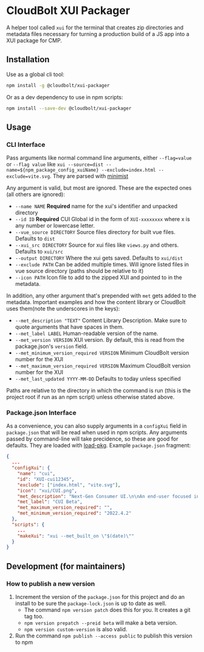 # CloudBolt XUI Packager

A helper tool called `xui` for the terminal that creates zip directories and metadata files necessary for turning a production build of a JS app into a XUI package for CMP.

## Installation

Use as a global cli tool:

```bash
npm install -g @cloudbolt/xui-packager
```

Or as a dev dependency to use in npm scripts:

```bash
npm install --save-dev @cloudbolt/xui-packager
```

## Usage

### CLI Interface

Pass arguments like normal command line arguments, either `--flag=value` or `--flag value` like `xui --source=dist --name=${npm_package_config_xuiName} --exclude=index.html --exclude=vite.svg`. They are parsed with [minimist](https://www.npmjs.com/package/minimist)

Any argument is valid, but most are ignored. These are the expected ones (all others are ignored):

- `--name NAME` **Required** name for the xui's identifier and unpacked directory
- `--id ID` **Required** CUI Global id in the form of `XUI-xxxxxxxx` where x is any number or lowercase letter.
- `--vue_source DIRECTORY` Source files directory for built vue files. Defaults to `dist`
- `--xui_src DIRECTORY` Source for xui files like `views.py` and others. Defaults to `xui/src`
- `--output DIRECTORY` Where the xui gets saved. Defaults to `xui/dist`
- `--exclude PATH` Can be added multiple times. Will ignore listed files in vue source directory (paths should be relative to it)
- `--icon PATH` Icon file to add to the zipped XUI and pointed to in the metadata.

In addition, any other argument that's prepended with `met` gets added to the metadata. Important examples and how the content library or CloudBolt uses them(note the underscores in the keys):

- `--met_description "TEXT"` Content Library Description. Make sure to quote arguments that have spaces in them.
- `--met_label LABEL` Human-readable version of the name.
- `--met_version VERSION` XUI version. By default, this is read from the package.json's `version` field.
- `--met_minimum_version_required VERSION` Minimum CloudBolt version number for the XUI
- `--met_maximum_version_required VERSION` Maximum CloudBolt version number for the XUI
- `--met_last_updated YYYY-MM-DD` Defaults to today unless specified

Paths are relative to the directory in which the command is run (this is the project root if run as an npm script) unless otherwise stated above.

### Package.json Interface

As a convenience, you can also supply arguments in a `configXui` field in `package.json` that will be read when used in npm scripts. Any arguments passed by command-line will take precidence, so these are good for defaults. They are loaded with [load-pkg](https://www.npmjs.com/package/load-pkg). Example `package.json` fragment:

```json
{
  ...
  "configXui": {
    "name": "cui",
    "id": "XUI-cui12345",
    "exclude": ["index.html", "vite.svg"],
    "icon": "xui/CUI.png",
    "met_description": "Next-Gen Consumer UI.\n\nAn end-user focused interface that brings a modern, responsive, snappy experience to CloudBolt's best-in-class functionality.\n\nCurrently in BETA.",
    "met_label": "CUI Beta",
    "met_maximum_version_required": "",
    "met_minimum_version_required": "2022.4.2"
  },
  "scripts": {
    ...
    "makeXui": "xui --met_built_on \"$(date)\""
  }
}
```

## Development (for maintainers)

### How to publish a new version

1. Increment the version of the `package.json` for this project and do an install to be sure the `package-lock.json` is up to date as well.
   - The command `npm version patch` does this for you. It creates a git tag too.
   - `npm version prepatch --preid beta` will make a beta version.
   - `npm version custom-version` is also valid.
1. Run the command `npm publish --access public` to publish this version to npm
